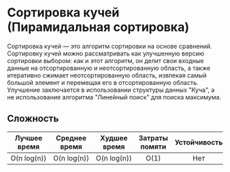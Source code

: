 # Сортировка кучей (Пирамидальная сортировка)

Сортировка кучей — это алгоритм сортировки на основе сравнений. Сортировку кучей можно рассматривать как улучшенную версию сортировки выбором: как и этот алгоритм, он делит свои входные данные на отсортированную и неотсортированную область, а также итеративно сжимает неотсортированную область, извлекая самый большой элемент и перемещая его в отсортированную область. Улучшение заключается в использовании структуры данных "Куча", а не использование алгоритма "Линейный поиск" для поиска максимума.

## Сложность

| Лучшее время      | Среднее время       | Худшее время        | Затраты помяти    | Устойчивость    |
| :---------------: | :-----------------: | :-----------------: | :---------------: | :-------------: |
| O(n&nbsp;log(n))  | O(n&nbsp;log(n))    | O(n&nbsp;log(n))    | O(1)              | Нет             |
